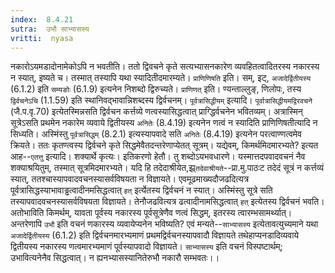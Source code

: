 ```yaml
---
index:  8.4.21
sutra:  उभौ साभ्यासस्य
vritti:  nyasa
---
```


नकारोऽयमडादोनामेकोऽपि न भवतीति। ततो द्विवचने कृते सत्यभ्यासनकारेण व्यवहितत्वादितरस्य नकारस्य न स्यात्, इष्यते च। तस्मात् तस्यापि यथा स्यादितीदमारम्यते। `प्राणिणिषति` इति। सम्, इट्, `अजादेर्द्वितीयस्य` (6.1.2) इति `सम्यङोः` (6.1.9) इत्यनेन निशब्दो द्विरुच्यते। `प्राणिणत्` इति। ण्यन्ताल्लुङ्, णिलोपः, तस्य `द्विर्वचनेऽचि` (1.1.59) इति स्थानिवद्भावान्निशब्दस्य द्विर्वचनम्।
`पूर्वत्रासिद्धीयम्` इत्यादि। `पूर्वात्रासिद्धीयमद्विरवचने` (जै.प.वृ.70) इत्येतस्मिन्नसति द्विर्वचन कर्त्तव्ये णत्वस्यासिद्धत्वात् प्राग्द्धिर्वचनेन भवितव्यम्। अत्रास्मिन् सूत्रेऽसति प्रथमेन नकारेम व्यवाये द्वितीयस्य `अनितेः` (8.4.19) इत्यनेन णत्वं न स्यादिति प्राणिणिषतीत्यादि न सिध्यति। अस्मिंस्तु `पूर्वत्रासिद्धम्` (8.2.1) इत्यस्यापवादे सति `अनितेः` (8.4.19) इत्यनेन परत्वाण्णत्वमेव क्रियते। ततः कृतण्त्वस्य द्विर्वचने कृते सिद्धमेवैतदन्तरेणाप्येतत् सूत्रम्। यद्येवम्, किमर्थमिदमारभ्यते? इत्यत आह--`एतत्तु` इत्यादि। शक्यार्थे कृत्यः। इतिकरणो हेतौ। तु शब्दोऽयभवधारणे। यस्मात्तदपवादवचनं नैव शक्याश्रयितुम्, तस्मात् सूत्रमिदमारभ्यते। यदि हि तदेदाश्रीयेत,झ्र्`तदेवाश्रीयते`--प्रा.मु.पाठःट तदेदं सूत्रं न कर्त्तव्यं स्यात्, ततश्चास्यापवादवचनस्यासर्वविषयता न विज्ञायते। एवमूढमाख्यदौजढदित्यत्र पूर्वत्रासिद्धस्याभावाड्ढत्वादीनमसिद्धत्वात् `हत्` इर्त्येतस्य द्विर्वचनं न स्यात्। अस्मिंस्तु सूत्रे सति तस्यापवादवचनस्यासर्वविषयता विज्ञायते। तेनौजढवित्यत्र ढत्वादीनामसिद्धत्वात् `हत्` इत्येतस्य द्विर्वचनं भवति।
अतोभाविति किमर्थम्, यावता पूर्वस्य नकारस्य पूर्वसूत्रेणैव णत्वं सिद्धम्, इतरस्य त्वारम्भसामर्थ्यात्। अन्तरेणापि `उभौ` इति वचनं णकारस्य व्यवायेप्यनेन भविष्यति? एवं मन्यते--`साभ्यासस्य` इत्येतावत्युच्यमाने यथा `अजादेर्द्वितीयस्य` (6.1.2) इति द्विर्वचनमारभ्यमाणं प्रथमद्विर्वचनस्यापवादौ विज्ञायते तथेहाप्यनडादिव्यवाये द्वितीयस्य नकारस्य णत्वमारभ्यमाणं पूर्वस्यापवादो विज्ञायते।
`साभ्यासस्य` इति वचनं विस्पष्टार्थम्; उभावित्यनेनैव सिद्धत्वात्। न ह्यनभ्यासस्यानितेरुभौ नकारौ सम्भवतः।।

